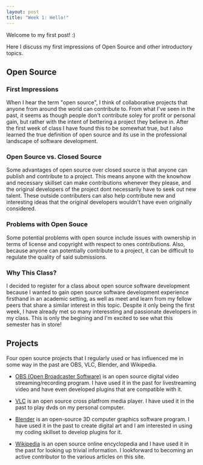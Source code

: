 ```yaml
---
layout: post
title: "Week 1: Hello!"
---
```


Welcome to my first post! :) 

Here I discuss my first impressions of Open Source and other introductory topics.
<!--more--> 

## Open Source
### First Impressions
When I hear the term "open source", I think of collaborative projects that anyone from around the world can contribute to. From what I've seen in the past, it seems as though people don't contribute soley for profit or personal gain, but rather with the intent of bettering a project they believe in. After the first week of class I have found this to be somewhat true, but I also learned the true definition of open source and its use in the professional landscape of software development.

### Open Source vs. Closed Source
Some advantages of open source over closed source is that anyone can publish and contribute to a project. This means anyone with the knowhow and necessary skillset can make contributions whenever they please, and the original developers of the project dont necessarily have to seek out new talent. These outside contributers can also help contribute new and interesting ideas that the original developers wouldn't have even originally considered.

### Problems with Open Souce
Some potential problems with open source include issues with ownership in terms of license and copyright with respect to ones contributions. Also, because anyone can potentially contribute to a project, it can be difficult to regulate the quality of said submissions. 

### Why This Class?
I decided to register for a class about open source software development because I wanted to gain open source software development experience firsthand in an academic setting, as well as meet and learn from my fellow peers that share a similar interest in this topic. Despite it only being the first week, I have already met so many interessting and passionate developers in my class. This is only the begining and I'm excited to see what this semester has in store!

## Projects
Four open source projects that I regularly used or has influenced me in some way in the past are OBS, VLC, Blender, and Wikipedia. 

* [OBS (Open Broadcaster Software)](https://obsproject.com/) is an open source digital video streaming/recording program. I have used it in the past for livestreaming video and have even developed plugins that are compatible with it.

* [VLC](https://www.videolan.org/) is an open source cross platfrom media player. I have used it in the past to play dvds on my personal computer.

* [Blender](https://www.blender.org/) is an open-source 3D computer graphics software program. I have used it in the past to  create digital art and I am interested in using my coding skillset to develop plugins for it.

* [Wikipedia](https://en.wikipedia.org/) is an open source online encyclopedia and I have used it in the past for looking up trivial information. I lookforward to becoming an active contributor to the various articles on this site.
